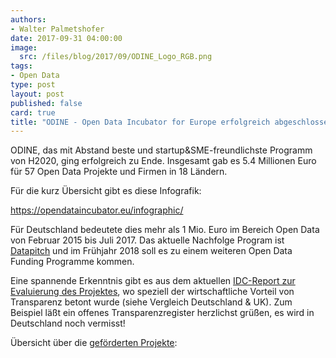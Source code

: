 ```yaml
---
authors: 
- Walter Palmetshofer
date: 2017-09-31 04:00:00
image:
  src: /files/blog/2017/09/ODINE_Logo_RGB.png
tags:
- Open Data
type: post
layout: post
published: false
card: true
title: "ODINE - Open Data Incubator for Europe erfolgreich abgeschlossen!" 
---
```


ODINE, das mit Abstand beste und startup&SME-freundlichste Programm von H2020, ging erfolgreich zu Ende. 
Insgesamt gab es 5.4 Millionen Euro für 57 Open Data Projekte und Firmen in 18 Ländern.

Für die kurz Übersicht gibt es diese Infografik:

https://opendataincubator.eu/infographic/

Für Deutschland bedeutete dies mehr als 1 Mio. Euro im Bereich Open Data von Februar 2015 bis Juli 2017.
Das aktuelle Nachfolge Program ist [Datapitch](https://datapitch.eu/) und im Frühjahr 2018 soll es zu einem weiteren Open Data Funding Programme kommen.

Eine spannende Erkenntnis gibt es aus dem aktuellen [IDC-Report zur Evaluierung des Projektes](https://opendataincubator.eu/files/2017/08/ODINE_Final-report_3.0.pdf), 
wo speziell der wirtschaftliche Vorteil von Transparenz betont wurde (siehe Vergleich Deutschland & UK). Zum Beispiel läßt  ein offenes Transparenzregister herzlichst grüßen, es wird in Deutschland noch vermisst!


Übersicht über die [geförderten Projekte](https://opendataincubator.eu/companies/):
